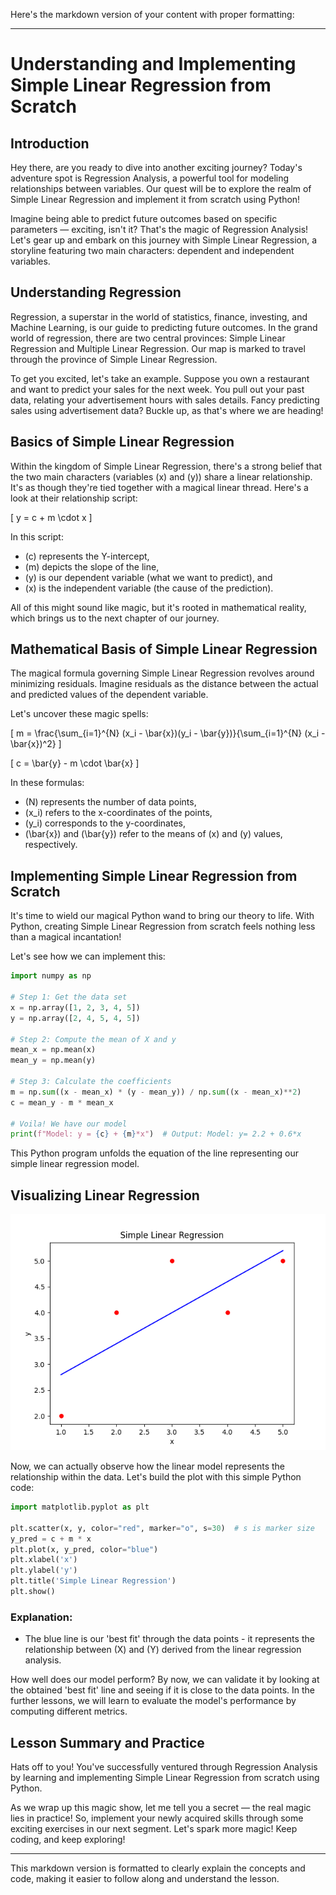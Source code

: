 Here's the markdown version of your content with proper formatting:

---

# Understanding and Implementing Simple Linear Regression from Scratch

## Introduction

Hey there, are you ready to dive into another exciting journey? Today's adventure spot is Regression Analysis, a powerful tool for modeling relationships between variables. Our quest will be to explore the realm of Simple Linear Regression and implement it from scratch using Python!

Imagine being able to predict future outcomes based on specific parameters — exciting, isn't it? That's the magic of Regression Analysis! Let's gear up and embark on this journey with Simple Linear Regression, a storyline featuring two main characters: dependent and independent variables.

## Understanding Regression

Regression, a superstar in the world of statistics, finance, investing, and Machine Learning, is our guide to predicting future outcomes. In the grand world of regression, there are two central provinces: Simple Linear Regression and Multiple Linear Regression. Our map is marked to travel through the province of Simple Linear Regression.

To get you excited, let's take an example. Suppose you own a restaurant and want to predict your sales for the next week. You pull out your past data, relating your advertisement hours with sales details. Fancy predicting sales using advertisement data? Buckle up, as that's where we are heading!

## Basics of Simple Linear Regression

Within the kingdom of Simple Linear Regression, there's a strong belief that the two main characters (variables \(x\) and \(y\)) share a linear relationship. It's as though they're tied together with a magical linear thread. Here's a look at their relationship script:

\[
y = c + m \cdot x
\]

In this script:

- \(c\) represents the Y-intercept,
- \(m\) depicts the slope of the line,
- \(y\) is our dependent variable (what we want to predict), and
- \(x\) is the independent variable (the cause of the prediction).

All of this might sound like magic, but it's rooted in mathematical reality, which brings us to the next chapter of our journey.

## Mathematical Basis of Simple Linear Regression

The magical formula governing Simple Linear Regression revolves around minimizing residuals. Imagine residuals as the distance between the actual and predicted values of the dependent variable.

Let's uncover these magic spells:

\[
m = \frac{\sum_{i=1}^{N} (x_i - \bar{x})(y_i - \bar{y})}{\sum_{i=1}^{N} (x_i - \bar{x})^2}
\]

\[
c = \bar{y} - m \cdot \bar{x}
\]

In these formulas:

- \(N\) represents the number of data points,
- \(x_i\) refers to the x-coordinates of the points,
- \(y_i\) corresponds to the y-coordinates,
- \(\bar{x}\) and \(\bar{y}\) refer to the means of \(x\) and \(y\) values, respectively.

## Implementing Simple Linear Regression from Scratch

It's time to wield our magical Python wand to bring our theory to life. With Python, creating Simple Linear Regression from scratch feels nothing less than a magical incantation!

Let's see how we can implement this:

```python
import numpy as np

# Step 1: Get the data set
x = np.array([1, 2, 3, 4, 5])
y = np.array([2, 4, 5, 4, 5])

# Step 2: Compute the mean of X and y
mean_x = np.mean(x)
mean_y = np.mean(y)

# Step 3: Calculate the coefficients
m = np.sum((x - mean_x) * (y - mean_y)) / np.sum((x - mean_x)**2)
c = mean_y - m * mean_x

# Voila! We have our model
print(f"Model: y = {c} + {m}*x")  # Output: Model: y= 2.2 + 0.6*x
```

This Python program unfolds the equation of the line representing our simple linear regression model.

## Visualizing Linear Regression

![alt text](image.png)

Now, we can actually observe how the linear model represents the relationship within the data. Let's build the plot with this simple Python code:

```python
import matplotlib.pyplot as plt

plt.scatter(x, y, color="red", marker="o", s=30)  # s is marker size
y_pred = c + m * x
plt.plot(x, y_pred, color="blue")
plt.xlabel('x')
plt.ylabel('y')
plt.title('Simple Linear Regression')
plt.show()
```

### Explanation:

- The blue line is our 'best fit' through the data points - it represents the relationship between \(X\) and \(Y\) derived from the linear regression analysis.
  
How well does our model perform? By now, we can validate it by looking at the obtained 'best fit' line and seeing if it is close to the data points. In the further lessons, we will learn to evaluate the model's performance by computing different metrics.

## Lesson Summary and Practice

Hats off to you! You've successfully ventured through Regression Analysis by learning and implementing Simple Linear Regression from scratch using Python.

As we wrap up this magic show, let me tell you a secret — the real magic lies in practice! So, implement your newly acquired skills through some exciting exercises in our next segment. Let's spark more magic! Keep coding, and keep exploring!

--- 

This markdown version is formatted to clearly explain the concepts and code, making it easier to follow along and understand the lesson.